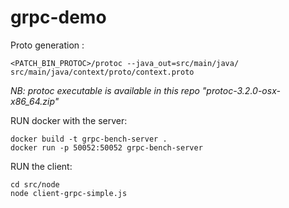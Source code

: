 # grpc-demo

Proto generation :
```
<PATCH_BIN_PROTOC>/protoc --java_out=src/main/java/ src/main/java/context/proto/context.proto 
```

*NB: protoc executable is available in this repo "protoc-3.2.0-osx-x86_64.zip"*

RUN docker with the server:
```
docker build -t grpc-bench-server .
docker run -p 50052:50052 grpc-bench-server
```

RUN the client:
```
cd src/node
node client-grpc-simple.js
```
